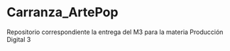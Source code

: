 # Carranza_ArtePop
Repositorio correspondiente la entrega del M3 para la materia Producción Digital 3
